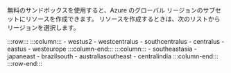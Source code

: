 無料のサンドボックスを使用すると、Azure のグローバル リージョンのサブセットにリソースを作成できます。 リソースを作成するときは、次のリストからリージョンを選択します。

:::row:::
    :::column:::
        - westus2 - westcentralus - southcentralus - centralus - eastus - westeurope :::column-end:::
    :::column:::
        - southeastasia - japaneast - brazilsouth - australiasoutheast - centralindia :::column-end:::
:::row-end:::